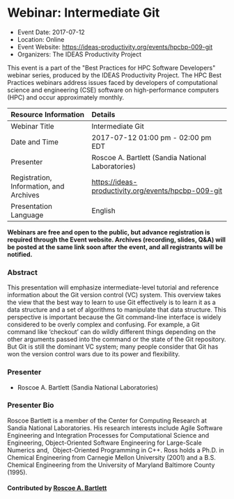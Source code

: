 # Webinar: Intermediate Git

- Event Date: 2017-07-12
- Location: Online
- Event Website: <https://ideas-productivity.org/events/hpcbp-009-git>
- Organizers: The IDEAS Productivity Project



This event is a part of the "Best Practices for HPC Software
Developers" webinar series, produced by the IDEAS Productivity
Project. The HPC Best Practices webinars address issues faced by
developers of computational science and engineering (CSE) software on
high-performance computers (HPC) and occur approximately monthly.


Resource Information | Details
:--- | :---			   
Webinar Title | Intermediate Git
Date and Time | 2017-07-12 01:00 pm - 02:00 pm EDT
Presenter | Roscoe A. Bartlett (Sandia National Laboratories)
Registration, Information, and Archives | 	<https://ideas-productivity.org/events/hpcbp-009-git>
Presentation Language | English	   

**Webinars are free and open to the public, but advance registration is required through the Event website. Archives (recording, slides, Q&A) will be posted at the same link soon after the event, and all registrants will be notified.**

### Abstract

<p>This presentation will emphasize intermediate-level tutorial and
reference information about the Git version control (VC) system. This
overview takes the view that the best way to learn to use Git
effectively is to learn it as a data structure and a set of algorithms
to manipulate that data structure. This perspective is important
because the Git command-line interface is widely considered to be
overly complex and confusing. For example, a Git command like
‘checkout’ can do wildly different things depending on the other
arguments passed into the command or the state of the Git repository.
But Git is still the dominant VC system; many people consider that Git
has won the version control wars due to its power and flexibility.</p>

### Presenter

- Roscoe A. Bartlett (Sandia National Laboratories)

### Presenter Bio

<p>Roscoe Bartlett is a member of the Center for Computing Research at Sandia National Laboratories. His research interests include Agile Software Engineering and Integration Processes for Computational Science and Engineering, Object-Oriented Software Engineering for Large-Scale Numerics and,  Object-Oriented Programming in C++. Ross holds a Ph.D. in Chemical Engineering from Carnegie Mellon University (2001) and a B.S. Chemical Engineering from the University of Maryland Baltimore County (1995).</p>

#### Contributed by [Roscoe A. Bartlett](https://github.com/bartlettroscoe)


<!---
Publish: yes
Topics: online learning
--->
